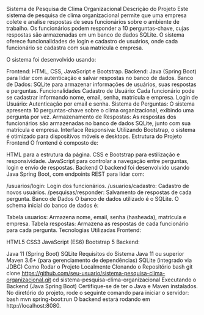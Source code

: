 Sistema de Pesquisa de Clima Organizacional
Descrição do Projeto
Este sistema de pesquisa de clima organizacional permite que uma empresa colete e analise respostas de seus funcionários sobre o ambiente de trabalho. Os funcionários podem responder a 10 perguntas-chave, cujas respostas são armazenadas em um banco de dados SQLite. O sistema oferece funcionalidades de login e cadastro de usuários, onde cada funcionário se cadastra com sua matrícula e empresa.

O sistema foi desenvolvido usando:

Frontend: HTML, CSS, JavaScript e Bootstrap.
Backend: Java (Spring Boot) para lidar com autenticação e salvar respostas no banco de dados.
Banco de Dados: SQLite para armazenar informações de usuários, suas respostas e perguntas.
Funcionalidades
Cadastro de Usuário: Cada funcionário pode se cadastrar informando nome, email, senha, matrícula e empresa.
Login de Usuário: Autenticação por email e senha.
Sistema de Perguntas: O sistema apresenta 10 perguntas-chave sobre o clima organizacional, exibindo uma pergunta por vez.
Armazenamento de Respostas: As respostas dos funcionários são armazenadas no banco de dados SQLite, junto com sua matrícula e empresa.
Interface Responsiva: Utilizando Bootstrap, o sistema é otimizado para dispositivos móveis e desktops.
Estrutura do Projeto
Frontend
O frontend é composto de:

HTML para a estrutura da página.
CSS e Bootstrap para estilização e responsividade.
JavaScript para controlar a navegação entre perguntas, login e envio de respostas.
Backend
O backend foi desenvolvido usando Java Spring Boot, com endpoints REST para lidar com:

/usuarios/login: Login dos funcionários.
/usuarios/cadastro: Cadastro de novos usuários.
/pesquisas/responder: Salvamento de respostas de cada pergunta.
Banco de Dados
O banco de dados utilizado é o SQLite. O schema inicial do banco de dados é:

Tabela usuarios: Armazena nome, email, senha (hasheada), matrícula e empresa.
Tabela respostas: Armazena as respostas de cada funcionário para cada pergunta.
Tecnologias Utilizadas
Frontend:

HTML5
CSS3
JavaScript (ES6)
Bootstrap 5
Backend:

Java 11 (Spring Boot)
SQLite
Requisitos do Sistema
Java 11 ou superior
Maven 3.6+ (para gerenciamento de dependências)
SQLite (integrado via JDBC)
Como Rodar o Projeto Localmente
Clonando o Repositório
bash
git clone https://github.com/seu-usuario/sistema-pesquisa-clima-organizacional.git
cd sistema-pesquisa-clima-organizacional
Executando o Backend (Java Spring Boot)
Certifique-se de ter o Java e Maven instalados.
No diretório do projeto, rode o seguinte comando para iniciar o servidor:
bash
mvn spring-boot:run
O backend estará rodando em http://localhost:8080.

